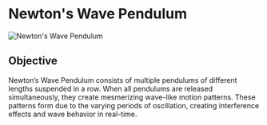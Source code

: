 # Newton's Wave Pendulum
![Newton's Wave Pendulum](image/newtons-pendulum.jpg)
## Objective
Newton’s Wave Pendulum consists of multiple pendulums of different lengths suspended in a row. When all pendulums are released simultaneously, they create mesmerizing wave-like motion patterns. These patterns form due to the varying periods of oscillation, creating interference effects and wave behavior in real-time.

